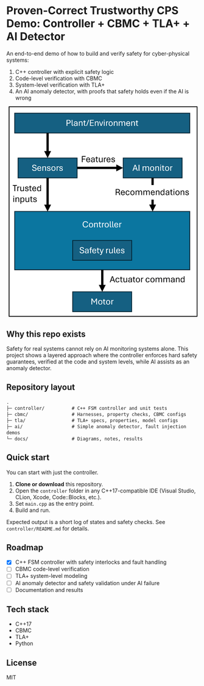 # Proven-Correct Trustworthy CPS Demo: Controller + CBMC + TLA+ + AI Detector

An end-to-end demo of how to build and verify safety for cyber-physical systems:
1. C++ controller with explicit safety logic
2. Code-level verification with CBMC
3. System-level verification with TLA+
4. An AI anomaly detector, with proofs that safety holds even if the AI is wrong

<p align="center">
  <img src="docs/ProjectDiagram.png" alt="ProjectDiagram" width="500"/>
</p>


## Why this repo exists
Safety for real systems cannot rely on AI monitoring systems alone. This project shows a layered approach where the controller enforces hard safety guarantees, verified at the code and system levels, while AI assists as an anomaly detector.

## Repository layout
```
.
├─ controller/          # C++ FSM controller and unit tests
├─ cbmc/                # Harnesses, property checks, CBMC configs
├─ tla/                 # TLA+ specs, properties, model configs
├─ ai/                  # Simple anomaly detector, fault injection demos
└─ docs/                # Diagrams, notes, results
```

## Quick start
You can start with just the controller.

1. **Clone or download** this repository.
2. Open the `controller` folder in any C++17-compatible IDE (Visual Studio, CLion, Xcode, Code::Blocks, etc.).
3. Set `main.cpp` as the entry point.
4. Build and run.

Expected output is a short log of states and safety checks. See `controller/README.md` for details.

## Roadmap
- [x] C++ FSM controller with safety interlocks and fault handling
- [ ] CBMC code-level verification
- [ ] TLA+ system-level modeling
- [ ] AI anomaly detector and safety validation under AI failure
- [ ] Documentation and results

## Tech stack
- C++17
- CBMC
- TLA+
- Python

## License
MIT
